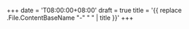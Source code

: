 +++
date = 'T08:00:00+08:00'
draft = true
title = '{{ replace .File.ContentBaseName "-" " " | title }}'
+++
